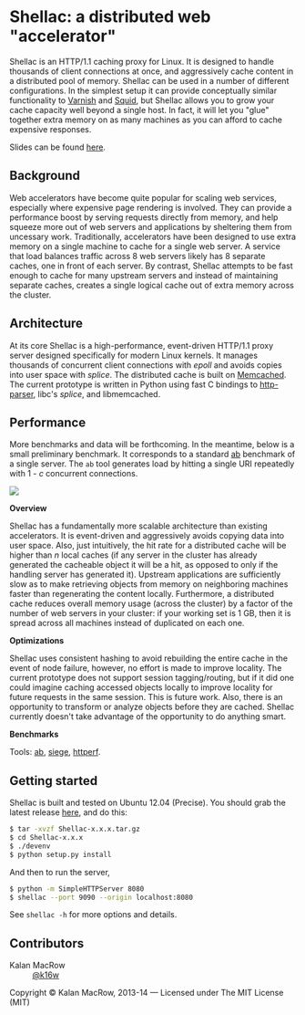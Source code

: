 # Shellac: a distributed web "accelerator"

Shellac is an HTTP/1.1 caching proxy for Linux. It is designed to handle thousands of client connections at once, and aggressively cache content in a distributed pool of memory. Shellac can be used in a number of different configurations. In the simplest setup it can provide conceptually similar functionality to <a href="https://www.varnish-cache.org">Varnish</a> and <a href="http://www.squid-cache.org">Squid</a>, but Shellac allows you to grow your cache capacity well beyond a single host. In fact, it will let you "glue" together extra memory on as many machines as you can afford to cache expensive responses. 

Slides can be found <a href="http://goo.gl/OGjlVW">here</a>.

## Background

Web accelerators have become quite popular for scaling web services, especially where expensive page rendering is involved. They can provide a performance boost by serving requests directly from memory, and help squeeze more out of web servers and applications by sheltering them from uncessary work. Traditionally, accelerators have been designed to use extra memory on a single machine to cache for a single web server. A service that load balances traffic across 8 web servers likely has 8 separate caches, one in front of each server. By contrast, Shellac attempts to be fast enough to cache for many upstream servers and instead of maintaining separate caches, creates a single logical cache out of extra memory across the cluster.  

## Architecture

At its core Shellac is a high-performance, event-driven HTTP/1.1 proxy server designed specifically for modern Linux kernels. It manages thousands of concurrent client connections with <i>epoll</i> and avoids copies into user space with <i>splice</i>. The distributed cache is built on <a href="http://memcached.org">Memcached</a>. The current prototype is written in Python using fast C bindings to <a href="https://github.com/joyent/http-parser">http-parser</a>, libc's <i>splice</i>, and libmemcached. 

## Performance

More benchmarks and data will be forthcoming. In the meantime, below is a small preliminary benchmark. It corresponds to a standard <a href="http://httpd.apache.org/docs/2.2/programs/ab.html">ab</a> benchmark of a single server. The <code>ab</code> tool generates load by hitting a single URI repeatedly with 1 - <i>c</i> concurrent connections. 

<img src="https://dl.dropboxusercontent.com/u/55111805/benchmark.png" />

<b>Overview</b>

Shellac has a fundamentally more scalable architecture than existing accelerators. It is event-driven and aggressively avoids copying data into user space. Also, just intuitively, the hit rate for a distributed cache will be higher than <i>n</i> local caches (if any server in the cluster has already generated the cacheable object it will be a hit, as opposed to only if the handling server has generated it). Upstream applications are sufficiently slow as to make retrieving objects from memory on neighboring machines faster than regenerating the content locally. Furthermore, a distributed cache reduces overall memory usage (across the cluster) by a factor of the number of web servers in your cluster: if your working set is 1 GB, then it is spread across all machines instead of duplicated on each one.

<b>Optimizations</b>

Shellac uses consistent hashing to avoid rebuilding the entire cache in the event of node failure, however, no effort is made to improve locality. The current prototype does not support session tagging/routing, but if it did one could imagine caching accessed objects locally to improve locality for future requests in the same session. This is future work. Also, there is an opportunity to transform or analyze objects before they are cached. Shellac currently doesn't take advantage of the opportunity to do anything smart.  

<b>Benchmarks</b>

Tools: <a href="http://httpd.apache.org/docs/2.2/programs/ab.html">ab</a>, <a href="http://www.joedog.org/siege-home/">siege</a>, <a href="http://www.hpl.hp.com/research/linux/httperf/">httperf</a>.

<!--
First of all, I'd like to benchmark RPS for Nginx on its own, and then put Shellac in front of it (without caching) to get a lower-bound on Shellac's overhead. With that I would like to look at Shellac vs. Varnish with a single web server, and then multiple servers using HAproxy to load balance. Finally, it would be interesting to compare Shellac and HAproxy itself. I would not expect the Shellac prototype to fare well against the battle-hardened HAproxy, but it might give some indication of the Python overhead.
-->

<!--
## Configurations

There are two distinct ways to use Shellac, and a third hybrid option. 

<b>Accelerator</b>

You can replace each instance of Varnish with Shellac to increase vertical scalability and free up RAM for your web servers and applications.

<b>Load balancer</b>

You can use Shellac as a load balancer for your backend web servers to scale out and increase availability.

<b>Accelerator + load balancer</b>

You can put an instance of Shellac in front of all of your backend servers and use their (or other machines' memory) as a single cache.
-->

## Getting started

Shellac is built and tested on Ubuntu 12.04 (Precise). You should grab the latest release <a href="https://github.com/kmacrow/Shellac/releases">here</a>, and do this:

```bash
$ tar -xvzf Shellac-x.x.x.tar.gz
$ cd Shellac-x.x.x
$ ./devenv
$ python setup.py install
```
And then to run the server,

```bash
$ python -m SimpleHTTPServer 8080
$ shellac --port 9090 --origin localhost:8080 
```
See <code>shellac -h</code> for more options and details.

## Contributors

<dl>
	<dt>Kalan MacRow</dt>
	<dd><a href="#">@k16w</a></dd>
</dl>

Copyright &copy; Kalan MacRow, 2013-14 &mdash; Licensed under The MIT License (MIT)




